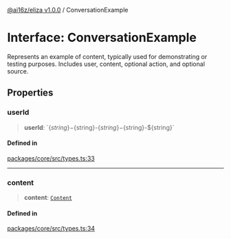 [@ai16z/eliza v1.0.0](../index.md) / ConversationExample

# Interface: ConversationExample

Represents an example of content, typically used for demonstrating or testing purposes. Includes user, content, optional action, and optional source.

## Properties

### userId

> **userId**: \`$\{string\}-$\{string\}-$\{string\}-$\{string\}-$\{string\}\`

#### Defined in

[packages/core/src/types.ts:33](https://github.com/ai16z/eliza/blob/main/packages/core/src/types.ts#L33)

***

### content

> **content**: [`Content`](Content.md)

#### Defined in

[packages/core/src/types.ts:34](https://github.com/ai16z/eliza/blob/main/packages/core/src/types.ts#L34)

